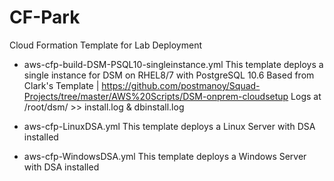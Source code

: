 # CF-Park

Cloud Formation Template for Lab Deployment

- aws-cfp-build-DSM-PSQL10-singleinstance.yml
    This template deploys a single instance for DSM on RHEL8/7 with PostgreSQL 10.6
    Based from Clark's Template | https://github.com/postmanoy/Squad-Projects/tree/master/AWS%20Scripts/DSM-onprem-cloudsetup
    Logs at /root/dsm/ >> install.log & dbinstall.log
    
- aws-cfp-LinuxDSA.yml
    This template deploys a Linux Server with DSA installed
    
- aws-cfp-WindowsDSA.yml
    This template deploys a Windows Server with DSA installed
    
